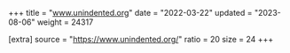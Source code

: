 +++
title = "www.unindented.org"
date = "2022-03-22"
updated = "2023-08-06"
weight = 24317

[extra]
source = "https://www.unindented.org/"
ratio = 20
size = 24
+++
